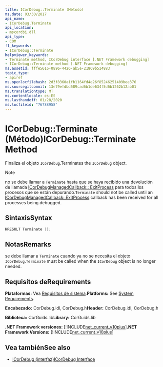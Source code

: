 ```yaml
---
title: ICorDebug::Terminate (Método)
ms.date: 03/30/2017
api_name:
- ICorDebug.Terminate
api_location:
- mscordbi.dll
api_type:
- COM
f1_keywords:
- ICorDebug::Terminate
helpviewer_keywords:
- Terminate method, ICorDebug interface [.NET Framework debugging]
- ICorDebug::Terminate method [.NET Framework debugging]
ms.assetid: fffe5616-0896-4426-ab5e-21869b514883
topic_type:
- apiref
ms.openlocfilehash: 2d3f8360a1fb1164fd4e26f85246251409bee376
ms.sourcegitcommit: 13e79efdbd589cad6b1de634f5d6b1262b12ab01
ms.translationtype: MT
ms.contentlocale: es-ES
ms.lasthandoff: 01/28/2020
ms.locfileid: "76788958"
---
```

# <a name="icordebugterminate-method"></a><span data-ttu-id="d1cc4-102">ICorDebug::Terminate (Método)</span><span class="sxs-lookup"><span data-stu-id="d1cc4-102">ICorDebug::Terminate Method</span></span>
<span data-ttu-id="d1cc4-103">Finaliza el objeto `ICorDebug`.</span><span class="sxs-lookup"><span data-stu-id="d1cc4-103">Terminates the `ICorDebug` object.</span></span>  
  
> [!NOTE]
> <span data-ttu-id="d1cc4-104">no se debe llamar a `Terminate` hasta que se haya recibido una devolución de llamada [ICorDebugManagedCallback:: ExitProcess](icordebugmanagedcallback-exitprocess-method.md) para todos los procesos que se están depurando.</span><span class="sxs-lookup"><span data-stu-id="d1cc4-104">`Terminate` should not be called until an [ICorDebugManagedCallback::ExitProcess](icordebugmanagedcallback-exitprocess-method.md) callback has been received for all processes being debugged.</span></span>  
  
## <a name="syntax"></a><span data-ttu-id="d1cc4-105">Sintaxis</span><span class="sxs-lookup"><span data-stu-id="d1cc4-105">Syntax</span></span>  
  
```cpp  
HRESULT Terminate ();  
```  
  
## <a name="remarks"></a><span data-ttu-id="d1cc4-106">Notas</span><span class="sxs-lookup"><span data-stu-id="d1cc4-106">Remarks</span></span>  
 <span data-ttu-id="d1cc4-107">se debe llamar a `Terminate` cuando ya no se necesita el objeto `ICorDebug`.</span><span class="sxs-lookup"><span data-stu-id="d1cc4-107">`Terminate` must be called when the `ICorDebug` object is no longer needed.</span></span>  
  
## <a name="requirements"></a><span data-ttu-id="d1cc4-108">Requisitos de</span><span class="sxs-lookup"><span data-stu-id="d1cc4-108">Requirements</span></span>  
 <span data-ttu-id="d1cc4-109">**Plataformas:** Vea [Requisitos de sistema](../../../../docs/framework/get-started/system-requirements.md).</span><span class="sxs-lookup"><span data-stu-id="d1cc4-109">**Platforms:** See [System Requirements](../../../../docs/framework/get-started/system-requirements.md).</span></span>  
  
 <span data-ttu-id="d1cc4-110">**Encabezado:** CorDebug.idl, CorDebug.h</span><span class="sxs-lookup"><span data-stu-id="d1cc4-110">**Header:** CorDebug.idl, CorDebug.h</span></span>  
  
 <span data-ttu-id="d1cc4-111">**Biblioteca:** CorGuids.lib</span><span class="sxs-lookup"><span data-stu-id="d1cc4-111">**Library:** CorGuids.lib</span></span>  
  
 <span data-ttu-id="d1cc4-112">**.NET Framework versiones:** [!INCLUDE[net_current_v10plus](../../../../includes/net-current-v10plus-md.md)]</span><span class="sxs-lookup"><span data-stu-id="d1cc4-112">**.NET Framework Versions:** [!INCLUDE[net_current_v10plus](../../../../includes/net-current-v10plus-md.md)]</span></span>  
  
## <a name="see-also"></a><span data-ttu-id="d1cc4-113">Vea también</span><span class="sxs-lookup"><span data-stu-id="d1cc4-113">See also</span></span>

- [<span data-ttu-id="d1cc4-114">ICorDebug (interfaz)</span><span class="sxs-lookup"><span data-stu-id="d1cc4-114">ICorDebug Interface</span></span>](icordebug-interface.md)
